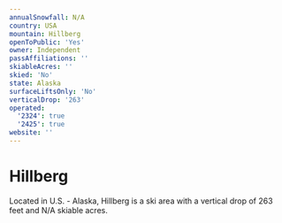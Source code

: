 ```yaml
---
annualSnowfall: N/A
country: USA
mountain: Hillberg
openToPublic: 'Yes'
owner: Independent
passAffiliations: ''
skiableAcres: ''
skied: 'No'
state: Alaska
surfaceLiftsOnly: 'No'
verticalDrop: '263'
operated:
  '2324': true
  '2425': true
website: ''
---
```



# Hillberg

Located in U.S. - Alaska, Hillberg is a ski area with a vertical drop of 263 feet and N/A skiable acres.
